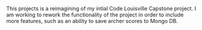 This projects is a reimagining of my intial Code Louisville Capstone project.  I am working to rework the functionality of the project in order to 
include more features, such as an ability to save archer scores to Mongo DB.  
